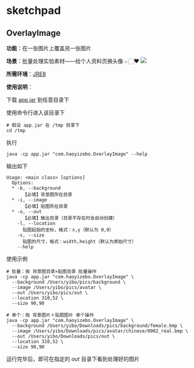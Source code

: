 # sketchpad

## OverlayImage

**功能**：在一张图片上覆盖另一张图片

**场景**：批量处理实验素材——给个人资料页换头像 👉🏻❤️
![](https://user-images.githubusercontent.com/11988080/128552218-8f790042-009b-4a43-a0bd-6952dffb6618.png)

**所需环境**：[JRE8](https://www.oracle.com/java/technologies/javase-jre8-downloads.html)

**使用说明**：

下载 [app.jar](https://github.com/zhaoyibo/sketchpad/raw/main/release/app.jar) 到任意目录下

使用命令行进入该目录下

```shell
# 假设 app.jar 在 /tmp 目录下
cd /tmp
```

执行

```shell
java -cp app.jar "com.haoyizebo.OverlayImage" --help
```

输出如下

```
Usage: <main class> [options]
  Options:
  * -b, --background
      【必填】背景图所在目录
  * -i, --image
      【必填】贴图所在目录
  * -o, --out
      【必填】输出目录（目录不存在时会自动创建）
    -l, --location
      贴图起始的坐标，格式：x,y（默认为 0,0）
    -s, --size
      贴图的尺寸，格式：width,height（默认为原始尺寸）
    --help
```

使用示例

```shell
# 批量：按 背景图目录×贴图目录 批量操作 
java -cp app.jar "com.haoyizebo.OverlayImage" \
  --background /Users/yibo/pics/background \
  --image /Users/yibo/pics/avatar \
  --out /Users/yibo/pics/out \
  --location 310,52 \
  --size 90,90
  
# 单个：按 背景图片＋贴图图片 单个操作
java -cp app.jar "com.haoyizebo.OverlayImage" \
  --background /Users/yibo/Downloads/pics/background/female.bmp \
  --image /Users/yibo/Downloads/pics/avatar/chinese/0002_real.bmp \
  --out /Users/yibo/Downloads/pics/out \
  --location 310,52 \
  --size 90,90
```

运行完毕后，即可在指定的 *out* 目录下看到处理好的图片